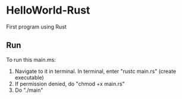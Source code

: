 # HelloWorld-Rust #

First program using Rust


## Run ## 
To run this main.ms:
1. Navigate to it in terminal. In terminal, enter "rustc main.rs" (create executable)
2. If permission denied, do "chmod +x main.rs"
3. Do "./main"
